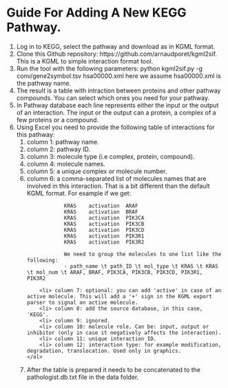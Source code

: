 # Guide For Adding A New KEGG Pathway.
<ol>
<li> Log in to KEGG, select the pathway and download as in KGML format.
<li> Clone this Github repository: https://github.com/arnaudporet/kgml2sif. This is a KGML to simple interaction format tool.
<li> Run the tool with the following parameters: python kgml2sif.py -g conv/gene2symbol.tsv hsa00000.xml here we assume hsa00000.xml is the pathway name.
<li> The result is a table with intraction between proteins and other pathway compounds. You can select which ones you need for your pathway.
<li> In Pathway database each line represents either the input or the output of an interaction. The input or the output can a protein, a complex of a few proteins or a compound.
<li> Using Excel you need to provide the following table of interactions for this pathway:
	<ol>
		<li> column 1: pathway name.
		<li> column 2: pathway ID.
		<li> column 3: molecule type (i.e complex, protein, compound).
		<li> column 4: molecule names.
		<li> column 5: a unique complex or molecule number.
		<li> column 6: a comma-separated list of molecules names that are involved in this interaction. That is a bit different than the default KGML format. For example if we get:
		
				KRAS	activation	ARAF
				KRAS	activation	BRAF
				KRAS	activation	PIK3CA
				KRAS	activation	PIK3CB
				KRAS	activation	PIK3CD
				KRAS	activation	PIK3R1
				KRAS	activation	PIK3R2
				
				We need to group the molecules to one list like the following:
				- path_name \t path_ID \t mol_type \t KRAS \t KRAS \t mol_num \t ARAF, BRAF, PIK3CA, PIK3CB, PIK3CD, PIK3R1, PIK3R2
		
		<li> column 7: optional: you can add 'active' in case of an active molecule. This will add a '+' sign in the KGML export parser to signal an active molecule.
		<li> column 8: add the source database, in this case, 'KEGG'.
		<li> column 9: ignored.
		<li> column 10: molecule role. Can be: input, output or inhibitor (only in case it negatively affects the interaction).
		<li> column 11: unique interaction ID.
		<li> column 12: interaction type: for example modification, degradation, translocation. Used only in graphics.
	</ol>
<li> After the table is prepared it needs to be concatenated to the pathologist.db.txt file in the data folder.
</ol>